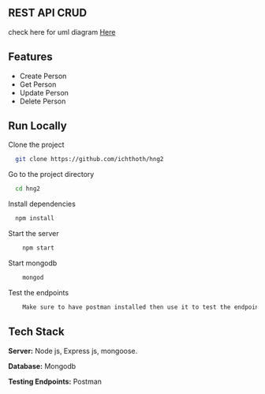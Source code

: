 
## REST API CRUD
    
check here for uml diagram [Here](https://drive.google.com/file/d/1q98Tyrfp2hqp0kkQIzeylbvRfDHTeQkt/view?usp=drive_link)
 

## Features
    
 - Create Person
 - Get Person
 - Update Person
 - Delete Person
 

## Run Locally

Clone the project

```bash
  git clone https://github.com/ichthoth/hng2
```

Go to the project directory

```bash
  cd hng2
```

Install dependencies

```bash
  npm install
```

Start the server

```bash
    npm start

```

Start mongodb

```bash
    mongod

```

Test the endpoints

```bash
    Make sure to have postman installed then use it to test the endpoints

```



## Tech Stack
**Server:** Node js, Express js, mongoose.

**Database:** Mongodb

**Testing Endpoints:** Postman

